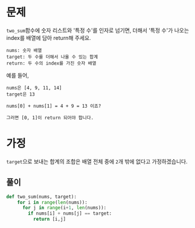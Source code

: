 # 문제

`two_sum`함수에 숫자 리스트와 '특정 수'를 인자로 넘기면, 더해서 '특정 수'가 나오는 index를 배열에 담아 return해 주세요.


```
nums: 숫자 배열
target: 두 수를 더해서 나올 수 있는 합계
return: 두 수의 index를 가진 숫자 배열
```

예를 들어,

```
nums은 [4, 9, 11, 14]
target은 13 

nums[0] + nums[1] = 4 + 9 = 13 이죠?

그러면 [0, 1]이 return 되어야 합니다.
```

# 가정

`target`으로 보내는 합계의 조합은 배열 전체 중에 `2`개 밖에 없다고 가정하겠습니다.

## 풀이
```python
def two_sum(nums, target):
    for i in range(len(nums)):
      for j in range(i+1, len(nums)):
        if nums[i] + nums[j] == target:
          return [i,j]
```
